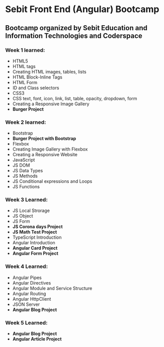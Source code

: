 # Sebit Front End (Angular) Bootcamp

Bootcamp organized by Sebit Education and Information Technologies and Coderspace
---


### Week 1 learned:

* HTML5
* HTML tags
* Creating HTML images, tables, lists
* HTML Block-Inline Tags
* HTML Form
* ID and Class selectors
* CSS3
* CSS text, font, icon, link, list, table, opacity, dropdown, form
* Creating a Responsive Image Gallery
* __Burger Project__

### Week 2 learned:
* Bootstrap
* __Burger Project with Bootstrap__
* Flexbox
* Creating Image Gallery with Flexbox
* Creating a Responsive Website
* JavaScript
* JS DOM
* JS Data Types
* JS Methods
* JS Conditional expressions and Loops
* JS Functions

### Week 3 Learned:
* JS Local Strorage
* JS Object
* JS Form
* __JS Corona days Project__
* __JS Math Test Project__
* TypeScript Introduction
* Angular Introduction
* __Angular Card Project__
* __Angular Form Project__

### Week 4 Learned:
* Angular Pipes
* Angular Directives
* Angular Module and Service Structure
* Angular Routing
* Angular HttpClient
* JSON Server
* __Angular Blog Project__

### Week 5 Learned:
* __Angular Blog Project__
* __Angular Article Project__
